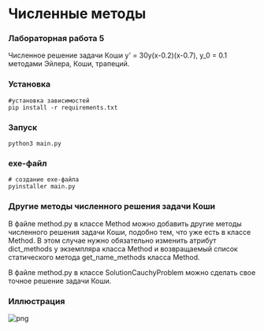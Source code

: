 # Численные методы

### Лабораторная работа 5

Численное решение задачи Коши y' = 30y(x-0.2)(x-0.7), y_0 = 0.1 методами Эйлера, Коши, трапеций.

### Установка

```
#установка зависимостей
pip install -r requirements.txt
```

### Запуск

```
python3 main.py
```

### exe-файл

```
# создание exe-файла
pyinstaller main.py
```

### Другие методы численного решения задачи Коши

В файле method.py в классе Method можно добавить другие методы численного решения задачи Коши, подобно тем, что уже есть в классе Method. В этом случае нужно обязательно изменить атрибут dict_methods у экземпляра класса Method и возвращаемый список статического метода get_name_methods класса Method.

В файле method.py в классе SolutionCauchyProblem можно сделать свое точное решение задачи Коши.

### Иллюстрация
![png]()
